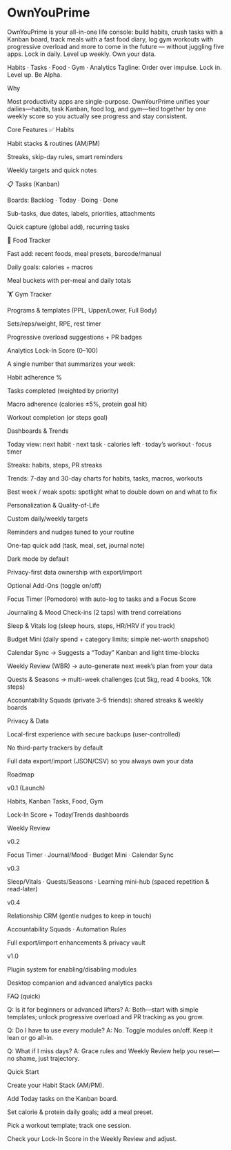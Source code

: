 # OwnYouPrime
OwnYouPrime is your all-in-one life console: build habits, crush tasks with a Kanban board, track meals with a fast food diary, log gym workouts with progressive overload and more to come in the future  — without juggling five apps. Lock in daily. Level up weekly. Own your data.

Habits · Tasks · Food · Gym · Analytics
Tagline: Order over impulse. Lock in. Level up. Be Alpha. 

Why

Most productivity apps are single-purpose. OwnYourPrime unifies your dailies—habits, task Kanban, food log, and gym—tied together by one weekly score so you actually see progress and stay consistent.

Core Features
✅ Habits

Habit stacks & routines (AM/PM)

Streaks, skip-day rules, smart reminders

Weekly targets and quick notes

📋 Tasks (Kanban)

Boards: Backlog · Today · Doing · Done

Sub-tasks, due dates, labels, priorities, attachments

Quick capture (global add), recurring tasks

🥗 Food Tracker

Fast add: recent foods, meal presets, barcode/manual

Daily goals: calories + macros

Meal buckets with per-meal and daily totals

🏋️ Gym Tracker

Programs & templates (PPL, Upper/Lower, Full Body)

Sets/reps/weight, RPE, rest timer

Progressive overload suggestions + PR badges

Analytics
Lock-In Score (0–100)

A single number that summarizes your week:

Habit adherence %

Tasks completed (weighted by priority)

Macro adherence (calories ±5%, protein goal hit)

Workout completion (or steps goal)

Dashboards & Trends

Today view: next habit · next task · calories left · today’s workout · focus timer

Streaks: habits, steps, PR streaks

Trends: 7-day and 30-day charts for habits, tasks, macros, workouts

Best week / weak spots: spotlight what to double down on and what to fix

Personalization & Quality-of-Life

Custom daily/weekly targets

Reminders and nudges tuned to your routine

One-tap quick add (task, meal, set, journal note)

Dark mode by default

Privacy-first data ownership with export/import

Optional Add-Ons (toggle on/off)

Focus Timer (Pomodoro) with auto-log to tasks and a Focus Score

Journaling & Mood Check-ins (2 taps) with trend correlations

Sleep & Vitals log (sleep hours, steps, HR/HRV if you track)

Budget Mini (daily spend + category limits; simple net-worth snapshot)

Calendar Sync → Suggests a “Today” Kanban and light time-blocks

Weekly Review (WBR) → auto-generate next week’s plan from your data

Quests & Seasons → multi-week challenges (cut 5kg, read 4 books, 10k steps)

Accountability Squads (private 3–5 friends): shared streaks & weekly boards

Privacy & Data

Local-first experience with secure backups (user-controlled)

No third-party trackers by default

Full data export/import (JSON/CSV) so you always own your data

Roadmap

v0.1 (Launch)

Habits, Kanban Tasks, Food, Gym

Lock-In Score + Today/Trends dashboards

Weekly Review

v0.2

Focus Timer · Journal/Mood · Budget Mini · Calendar Sync

v0.3

Sleep/Vitals · Quests/Seasons · Learning mini-hub (spaced repetition & read-later)

v0.4

Relationship CRM (gentle nudges to keep in touch)

Accountability Squads · Automation Rules

Full export/import enhancements & privacy vault

v1.0

Plugin system for enabling/disabling modules

Desktop companion and advanced analytics packs

FAQ (quick)

Q: Is it for beginners or advanced lifters?
A: Both—start with simple templates; unlock progressive overload and PR tracking as you grow.

Q: Do I have to use every module?
A: No. Toggle modules on/off. Keep it lean or go all-in.

Q: What if I miss days?
A: Grace rules and Weekly Review help you reset—no shame, just trajectory.

Quick Start

Create your Habit Stack (AM/PM).

Add Today tasks on the Kanban board.

Set calorie & protein daily goals; add a meal preset.

Pick a workout template; track one session.

Check your Lock-In Score in the Weekly Review and adjust.

